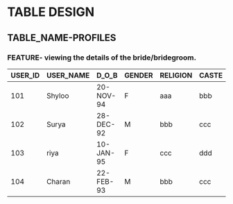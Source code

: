 # TABLE DESIGN

## TABLE_NAME-PROFILES

### FEATURE- viewing the details of the bride/bridegroom.

| USER_ID | USER_NAME | D_O_B     | GENDER | RELIGION | CASTE | COUNTRY   | MOB_NO     | HEIGHT | EDUCATION | REGISTERD_DATE |
|---------|-----------|-----------|--------|----------|-------|-----------|------------|--------|-----------|----------------|
| 101     | Shyloo    | 20-NOV-94 | F      | aaa      | bbb   | India     | 9876543211 | 5.5    | BE(CSE)   | 31-DEC-19      |
| 102     | Surya     | 28-DEC-92 | M      | bbb      | ccc   | Australia | 8763452983 | 5.9    | BSC(CS)   | 31-DEC-19      |
| 103     | riya      | 10-JAN-95 | F      | ccc      | ddd   | India     | 9654311654 | 5.2    | BSC(CS)   | 31-DEC-19      |
| 104     | Charan    | 22-FEB-93 | M      | bbb      | ccc   | India     | 8885555754 | 6.1    | MBA       | 31-DEC-19      |
